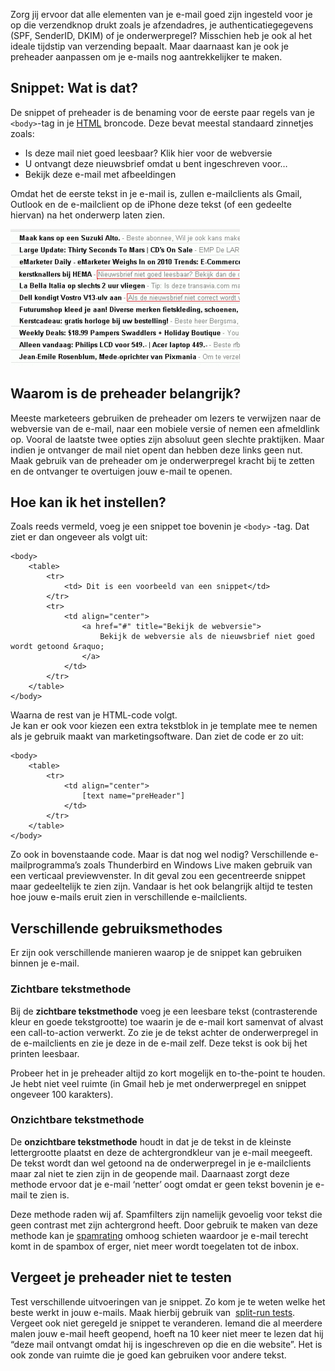 Zorg jij ervoor dat alle elementen van je e-mail goed zijn ingesteld
voor je op die verzendknop drukt zoals je afzendadres, je
authenticatiegegevens (SPF, SenderID, DKIM) of je onderwerpregel?
Misschien heb je ook al het ideale tijdstip van verzending bepaalt. Maar
daarnaast kan je ook je preheader aanpassen om je e-mails nog
aantrekkelijker te maken.

Snippet: Wat is dat?
--------------------

De snippet of preheader is de benaming voor de eerste paar regels van je
`<body>`-tag in
je [HTML](./html-newsletter-design-some-important-guidelines.md "HTML Broncode") broncode.
Deze bevat meestal standaard zinnetjes zoals:

-   Is deze mail niet goed leesbaar? Klik hier voor de webversie
-   U ontvangt deze nieuwsbrief omdat u bent ingeschreven voor…
-   Bekijk deze e-mail met afbeeldingen

Omdat het de eerste tekst in je e-mail is, zullen e-mailclients als
Gmail, Outlook en de e-mailclient op de iPhone deze tekst (of een
gedeelte hiervan) na het onderwerp laten zien.

![pre header in Gmail](../images/gmail_preheaders.gif)

Waarom is de preheader belangrijk?
----------------------------------

Meeste marketeers gebruiken de preheader om lezers te verwijzen naar de
webversie van de e-mail, naar een mobiele versie of nemen een afmeldlink
op. Vooral de laatste twee opties zijn absoluut geen slechte praktijken.
Maar indien je ontvanger de mail niet opent dan hebben deze links geen
nut. Maak gebruik van de preheader om je onderwerpregel kracht bij te
zetten en de ontvanger te overtuigen jouw e-mail te openen.

Hoe kan ik het instellen?
-------------------------

Zoals reeds vermeld, voeg je een snippet toe bovenin je `<body>` -tag.
Dat ziet er dan ongeveer als volgt uit:

    <body>
        <table>
            <tr>
                <td> Dit is een voorbeeld van een snippet</td>
            </tr>
            <tr>
                <td align="center">
                    <a href="#" title="Bekijk de webversie">
                        Bekijk de webversie als de nieuwsbrief niet goed wordt getoond &raquo;
                    </a>
                </td>
            </tr>
        </table>
    </body>  

Waarna de rest van je HTML-code volgt.\
 Je kan er ook voor kiezen een extra tekstblok in je template mee te
nemen als je gebruik maakt van marketingsoftware. Dan ziet de code er zo
uit:

    <body>
        <table>
            <tr>
                <td align="center">
                    [text name="preHeader"]
                </td>
            </tr>
        </table>
    </body>

Zo ook in bovenstaande code. Maar is dat nog wel nodig? Verschillende
e-mailprogramma’s zoals Thunderbird en Windows Live maken gebruik van
een verticaal previewvenster. In dit geval zou een gecentreerde snippet
maar gedeeltelijk te zien zijn. Vandaar is het ook belangrijk altijd te
testen hoe jouw e-mails eruit zien in verschillende e-mailclients.

Verschillende gebruiksmethodes
------------------------------

Er zijn ook verschillende manieren waarop je de snippet kan gebruiken
binnen je e-mail.

### Zichtbare tekstmethode

Bij de **zichtbare tekstmethode** voeg je een leesbare tekst
(contrasterende kleur en goede tekstgrootte) toe waarin je de e-mail
kort samenvat of alvast een call-to-action verwerkt. Zo zie je de tekst
achter de onderwerpregel in de e-mailclients en zie je deze in de e-mail
zelf. Deze tekst is ook bij het printen leesbaar.

Probeer het in je preheader altijd zo kort mogelijk en to-the-point te
houden. Je hebt niet veel ruimte (in Gmail heb je met onderwerpregel en
snippet ongeveer 100 karakters).

### Onzichtbare tekstmethode

De **onzichtbare tekstmethode** houdt in dat je de tekst in de kleinste
lettergrootte plaatst en deze de achtergrondkleur van je e-mail
meegeeft. De tekst wordt dan wel getoond na de onderwerpregel in je
e-mailclients maar zal niet te zien zijn in de geopende mail. Daarnaast
zorgt deze methode ervoor dat je e-mail ‘netter’ oogt omdat er geen
tekst bovenin je e-mail te zien is.

Deze methode raden wij af. Spamfilters zijn namelijk gevoelig voor tekst
die geen contrast met zijn achtergrond heeft. Door gebruik te maken van
deze methode kan
je [spamrating](./reduce-your-spam-rating-some-focus-points.md "Spamrating") omhoog
schieten waardoor je e-mail terecht komt in de spambox of erger, niet
meer wordt toegelaten tot de inbox.

Vergeet je preheader niet te testen
-----------------------------------

Test verschillende uitvoeringen van je snippet. Zo kom je te weten welke
het beste werkt in jouw e-mails. Maak hierbij gebruik van  [split-run
tests](./split-run-test-some-practical-advice.md "Split run test").
Vergeet ook niet geregeld je snippet te veranderen. Iemand die al
meerdere malen jouw e-mail heeft geopend, hoeft na 10 keer niet meer te
lezen dat hij “deze mail ontvangt omdat hij is ingeschreven op die en
die website”. Het is ook zonde van ruimte die je goed kan gebruiken voor
andere tekst.
